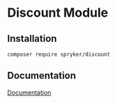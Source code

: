 # Discount Module

## Installation

```
composer require spryker/discount
```

## Documentation

[Documentation](https://spryker.github.io)
